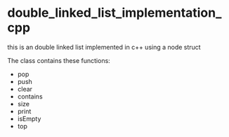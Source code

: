 # double_linked_list_implementation_cpp
this is an double linked list implemented in c++ using a node struct 

The class contains these functions:
- pop
- push
- clear
- contains
- size
- print
- isEmpty
- top

